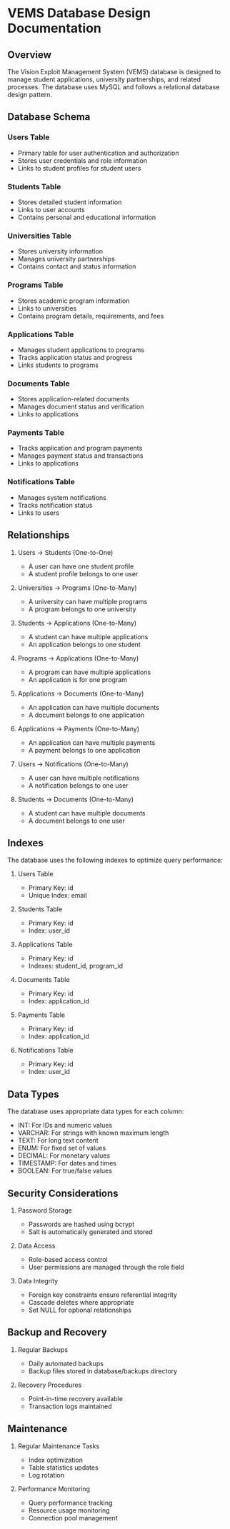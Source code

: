 # VEMS Database Design Documentation

## Overview

The Vision Exploit Management System (VEMS) database is designed to manage student applications, university partnerships, and related processes. The database uses MySQL and follows a relational database design pattern.

## Database Schema

### Users Table
- Primary table for user authentication and authorization
- Stores user credentials and role information
- Links to student profiles for student users

### Students Table
- Stores detailed student information
- Links to user accounts
- Contains personal and educational information

### Universities Table
- Stores university information
- Manages university partnerships
- Contains contact and status information

### Programs Table
- Stores academic program information
- Links to universities
- Contains program details, requirements, and fees

### Applications Table
- Manages student applications to programs
- Tracks application status and progress
- Links students to programs

### Documents Table
- Stores application-related documents
- Manages document status and verification
- Links to applications

### Payments Table
- Tracks application and program payments
- Manages payment status and transactions
- Links to applications

### Notifications Table
- Manages system notifications
- Tracks notification status
- Links to users

## Relationships

1. Users -> Students (One-to-One)
   - A user can have one student profile
   - A student profile belongs to one user

2. Universities -> Programs (One-to-Many)
   - A university can have multiple programs
   - A program belongs to one university

3. Students -> Applications (One-to-Many)
   - A student can have multiple applications
   - An application belongs to one student

4. Programs -> Applications (One-to-Many)
   - A program can have multiple applications
   - An application is for one program

5. Applications -> Documents (One-to-Many)
   - An application can have multiple documents
   - A document belongs to one application

6. Applications -> Payments (One-to-Many)
   - An application can have multiple payments
   - A payment belongs to one application

7. Users -> Notifications (One-to-Many)
   - A user can have multiple notifications
   - A notification belongs to one user

8. Students -> Documents (One-to-Many)
   - A student can have multiple documents
   - A document belongs to one user

## Indexes

The database uses the following indexes to optimize query performance:

1. Users Table
   - Primary Key: id
   - Unique Index: email

2. Students Table
   - Primary Key: id
   - Index: user_id

3. Applications Table
   - Primary Key: id
   - Indexes: student_id, program_id

4. Documents Table
   - Primary Key: id
   - Index: application_id

5. Payments Table
   - Primary Key: id
   - Index: application_id

6. Notifications Table
   - Primary Key: id
   - Index: user_id

## Data Types

The database uses appropriate data types for each column:

- INT: For IDs and numeric values
- VARCHAR: For strings with known maximum length
- TEXT: For long text content
- ENUM: For fixed set of values
- DECIMAL: For monetary values
- TIMESTAMP: For dates and times
- BOOLEAN: For true/false values

## Security Considerations

1. Password Storage
   - Passwords are hashed using bcrypt
   - Salt is automatically generated and stored

2. Data Access
   - Role-based access control
   - User permissions are managed through the role field

3. Data Integrity
   - Foreign key constraints ensure referential integrity
   - Cascade deletes where appropriate
   - Set NULL for optional relationships

## Backup and Recovery

1. Regular Backups
   - Daily automated backups
   - Backup files stored in database/backups directory

2. Recovery Procedures
   - Point-in-time recovery available
   - Transaction logs maintained

## Maintenance

1. Regular Maintenance Tasks
   - Index optimization
   - Table statistics updates
   - Log rotation

2. Performance Monitoring
   - Query performance tracking
   - Resource usage monitoring
   - Connection pool management 